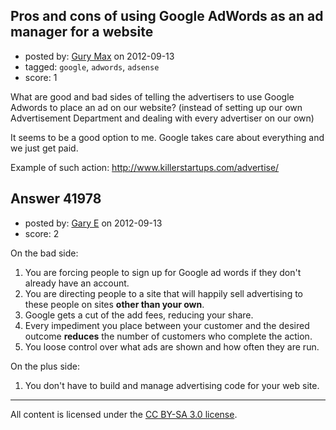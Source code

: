 ## Pros and cons of using Google AdWords as an ad manager for a website

- posted by: [Gury Max](https://stackexchange.com/users/-1/16315-gury-max) on 2012-09-13
- tagged: `google`, `adwords`, `adsense`
- score: 1

What are good and bad sides of telling the advertisers to use Google Adwords to place an ad on our website? (instead of setting up our own Advertisement Department and dealing with every advertiser on our own)

It seems to be a good option to me. Google takes care about everything and we just get paid.

Example of such action:
http://www.killerstartups.com/advertise/


## Answer 41978

- posted by: [Gary E](https://stackexchange.com/users/-1/2587-gary-e) on 2012-09-13
- score: 2

On the bad side:

 1. You are forcing people to sign up for Google ad words if they don't already have an account.
 2. You are directing people to a site that will happily sell advertising to these people on sites **other than your own**.
 3. Google gets a cut of the add fees, reducing your share.
 4. Every impediment you place between your customer and the desired outcome **reduces** the number of customers who complete the action.
 5. You loose control over what ads are shown and how often they are run.

On the plus side:

 1. You don't have to build and manage advertising code for your web site.




---

All content is licensed under the [CC BY-SA 3.0 license](https://creativecommons.org/licenses/by-sa/3.0/).
